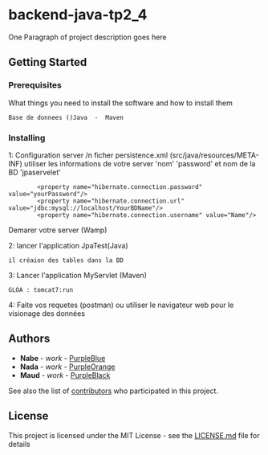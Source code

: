 # backend-java-tp2_4

One Paragraph of project description goes here

## Getting Started


### Prerequisites

What things you need to install the software and how to install them

```
Base de donnees ()Java  -  Maven

```

### Installing

1: Configuration server /n 
ficher persistence.xml (src/java/resources/META-INF) 
utiliser les informations de votre server 'nom' 'password' et nom de la BD  'jpaservelet'

            <property name="hibernate.connection.password" value="yourPassword"/>
            <property name="hibernate.connection.url" value="jdbc:mysql://localhost/YourBDName"/>
            <property name="hibernate.connection.username" value="Name"/>

Demarer votre server (Wamp)

2: lancer l'application JpaTest(Java)
```
il créaion des tables dans la BD
```

3: Lancer l'application MyServlet (Maven)
```
GLOA : tomcat7:run
```
4: Faite vos requetes (postman) ou utiliser le navigateur web pour le visionage des données



## Authors

* **Nabe** - *work* - [PurpleBlue](https://github.com/diarranabe)
* **Nada** - *work* - [PurpleOrange](https://github.com/nadaez)
* **Maud** - *work* - [PurpleBlack](https://github.com/maudmcok)

See also the list of [contributors](https://github.com/diarranabe/backend-java-tp2_4/contributors) who participated in this project.

## License

This project is licensed under the MIT License - see the [LICENSE.md](LICENSE.md) file for details
